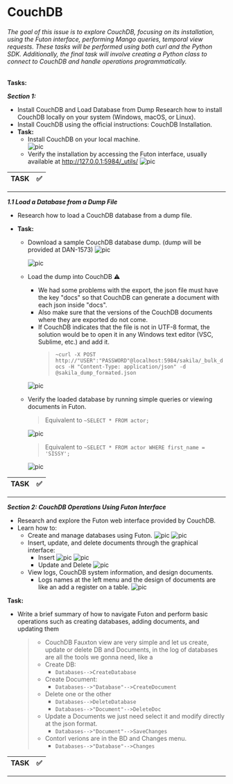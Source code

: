 # CouchDB

###### The goal of this issue is to explore CouchDB, focusing on its installation, using the Futon interface, performing Mango queries, temporal view requests. These tasks will be performed using both curl and the Python SDK. Additionally, the final task will involve creating a Python class to connect to CouchDB and handle operations programmatically.

**Tasks:**

***Section 1:***
* Install CouchDB and Load Database from Dump
Research how to install CouchDB locally on your system (Windows, macOS, or Linux).
* Install CouchDB using the official instructions: CouchDB Installation.
* **Task:**
    * Install CouchDB on your local machine.                       
        ![pic](src/img/1-1.png)
    * Verify the installation by accessing the Futon interface,
    usually available at <http://127.0.0.1:5984/_utils/>
        ![pic](src/img/1-2.png)

| **TASK**    | :white_check_mark: |
| :---        |               ---: |
---
***1.1 Load a Database from a Dump File***
* Research how to load a CouchDB database from a dump file.

* **Task:**

    * Download a sample CouchDB database dump. (dump will be provided at DAN-1573)
        ![pic](src/img/1-1-1.png)
        
        ![pic](src/img/1-1-2.png)

    * Load the dump into CouchDB :warning:
        * We had some problems with the export, the json file must have the key "docs" so that CouchDB can generate a document with each json inside "docs". 
        * Also make sure that the versions of the CouchDB documents where they are exported do not come.
        * If CouchDB indicates that the file is not in UTF-8 format, the solution would be to open it in any Windows text editor (VSC, Sublime, etc.) and add it.
            >   `~curl -X POST http://"USER":"PASSWORD"@localhost:5984/sakila/_bulk_docs -H "Content-Type: application/json" -d @sakila_dump_formated.json`

        ![pic](src/img/1-1-3.png)

    * Verify the loaded database by running simple queries or viewing documents in Futon.
        > Equivalent to
        > `~SELECT * FROM actor;`

        ![pic](src/img/1-1-4.png)
        > Equivalent to
        > `~SELECT * FROM actor WHERE first_name = 'SISSY';`

        ![pic](src/img/1-1-5.png)

| **TASK**    | :white_check_mark: |
| :---        |               ---: |
---
***Section 2: CouchDB Operations Using Futon Interface***
* Research and explore the Futon web interface provided by CouchDB.
* Learn how to:
    * Create and manage databases using Futon.
    ![pic](src/img/2-1.png)
    ![pic](src/img/2-2.png)
    * Insert, update, and delete documents through the graphical interface:
        - Insert
    ![pic](src/img/2-3.png)
    ![pic](src/img/2-4.png)
        - Update and Delete
    ![pic](src/img/2-5.png)
    * View logs, CouchDB system information, and design documents.
        - Logs names at the left menu and the design of documents are like an add a register on a table.
    ![pic](src/img/2-6.png)


**Task:**
* Write a brief summary of how to navigate Futon and perform basic operations such as creating databases, adding documents, and updating them

        
    >- CouchDB Fauxton view are very simple and let us create, update or delete DB and Documents, in the log of databases are all the tools we gonna need, like a 
    >- Create DB:
    >   - `Databases-->CreateDatabase`
    >- Create Document:
    >   - `Databases-->"Database"-->CreateDocument`
    >- Delete one or the other
    >   - `Databases-->DeleteDatabase`
    >   - `Databases-->"Document"-->DeleteDoc`
    >- Update a Documents we just need select it and modify directly at the json format.
    >   - `Databases-->"Document"-->SaveChanges` 
    >- Contorl verions are in the BD and Changes menu.
    >   - `Databases-->"Database"-->Changes`

| **TASK**    | :white_check_mark: |
| :---        |               ---: |
---

